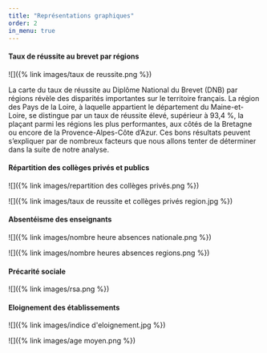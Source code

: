```yaml
---
title: "Représentations graphiques"
order: 2
in_menu: true
---
```

#### Taux de réussite au brevet par régions
![]({% link images/taux de reussite.png %})

La carte du taux de réussite au Diplôme National du Brevet (DNB) par régions révèle des disparités importantes sur le territoire français. La région des Pays de la Loire, à laquelle appartient le département du Maine-et-Loire, se distingue par un taux de réussite élevé, supérieur à 93,4 %, la plaçant parmi les régions les plus performantes, aux côtés de la Bretagne ou encore de la Provence-Alpes-Côte d’Azur. Ces bons résultats peuvent s’expliquer par de nombreux facteurs que nous allons tenter de déterminer dans la suite de notre analyse. 


#### Répartition des collèges privés et publics
![]({% link images/repartition des collèges privés.png %})

![]({% link images/taux de reussite et collèges privés region.jpg %})

#### Absentéisme des enseignants
![]({% link images/nombre heure absences nationale.png %})

![]({% link images/nombre heures absences regions.png %})



#### Précarité sociale
![]({% link images/rsa.png %})
#### Eloignement des établissements 
![]({% link images/indice d'eloignement.jpg %})

![]({% link images/age moyen.png %}) 